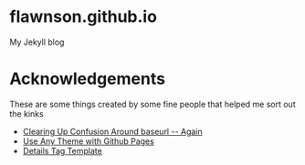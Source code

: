 # flawnson.github.io
My Jekyll blog

# Acknowledgements
These are some things created by some fine people that helped me sort out the kinks
* [Clearing Up Confusion Around baseurl -- Again](https://byparker.com/blog/2014/clearing-up-confusion-around-baseurl/)
* [Use Any Theme with Github Pages](https://github.blog/2017-11-29-use-any-theme-with-github-pages/)
* [Details Tag Template](https://spinningnumbers.org/a/details.html)
